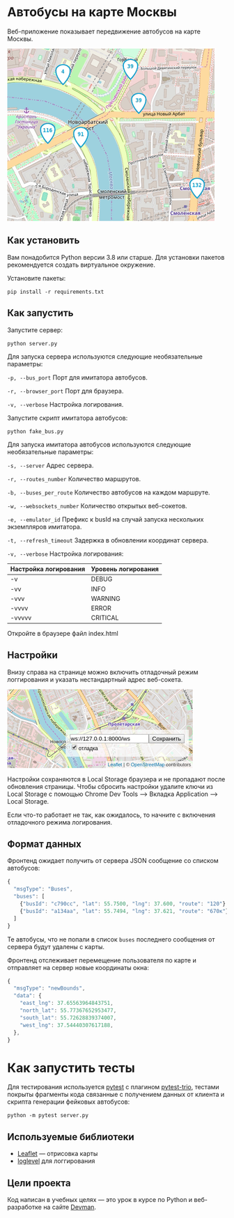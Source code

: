 # Автобусы на карте Москвы

Веб-приложение показывает передвижение автобусов на карте Москвы.

<img src="screenshots/buses.gif">

## Как установить

Вам понадобится Python версии 3.8 или старше. Для установки пакетов рекомендуется создать виртуальное окружение. 

Установите пакеты:

```python3
pip install -r requirements.txt
```

## Как запустить

Запустите сервер:

```python3
python server.py
```
Для запуска сервера используются следующие необязательные параметры:

`-p, --bus_port`        Порт для имитатора автобусов.

`-r, --browser_port`    Порт для браузера.

`-v, --verbose`         Настройка логирования.


Запустите скрипт имитатора автобусов:

```python3
python fake_bus.py
```
Для запуска имитатора автобусов используются следующие необязательные параметры:

`-s, --server`           Адрес сервера.

`-r, --routes_number`    Количество маршрутов.

`-b, --buses_per_route`    Количество автобусов на каждом маршруте.

`-w, --websockets_number`    Количество открытых веб-сокетов.

`-e, --emulator_id`    Префикс к busId на случай запуска нескольких экземпляров имитатора.

`-t, --refresh_timeout`    Задержка в обновлении координат сервера.

`-v, --verbose`         Настройка логирования:

| Настройка логирования | Уровень логирования |
| ----------------------| --------------------|
| -v | DEBUG |
| -vv | INFO |
| -vvv | WARNING |
| -vvvv | ERROR |
| -vvvvv | CRITICAL |


Откройте в браузере файл index.html


## Настройки

Внизу справа на странице можно включить отладочный режим логгирования и указать нестандартный адрес веб-сокета.

<img src="screenshots/settings.png">

Настройки сохраняются в Local Storage браузера и не пропадают после обновления страницы. Чтобы сбросить настройки удалите ключи из Local Storage с помощью Chrome Dev Tools —> Вкладка Application —> Local Storage.

Если что-то работает не так, как ожидалось, то начните с включения отладочного режима логирования.

## Формат данных

Фронтенд ожидает получить от сервера JSON сообщение со списком автобусов:

```js
{
  "msgType": "Buses",
  "buses": [
    {"busId": "c790сс", "lat": 55.7500, "lng": 37.600, "route": "120"},
    {"busId": "a134aa", "lat": 55.7494, "lng": 37.621, "route": "670к"},
  ]
}
```

Те автобусы, что не попали в список `buses` последнего сообщения от сервера будут удалены с карты.

Фронтенд отслеживает перемещение пользователя по карте и отправляет на сервер новые координаты окна:

```js
{
  "msgType": "newBounds",
  "data": {
    "east_lng": 37.65563964843751,
    "north_lat": 55.77367652953477,
    "south_lat": 55.72628839374007,
    "west_lng": 37.54440307617188,
  },
}
```

# Как запустить тесты

Для тестирования используется [pytest](https://docs.pytest.org/en/latest/) с плагином [pytest-trio](https://pytest-trio.readthedocs.io/en/stable/), тестами покрыты фрагменты кода связанные с получением данных от клиента и скрипта генерации фейковых автобусов:

```
python -m pytest server.py
```


## Используемые библиотеки

- [Leaflet](https://leafletjs.com/) — отрисовка карты
- [loglevel](https://www.npmjs.com/package/loglevel) для логгирования

## Цели проекта

Код написан в учебных целях — это урок в курсе по Python и веб-разработке на сайте [Devman](https://dvmn.org).
